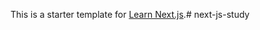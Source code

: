 This is a starter template for [Learn Next.js](https://nextjs.org/learn).#   n e x t - j s - s t u d y  
 